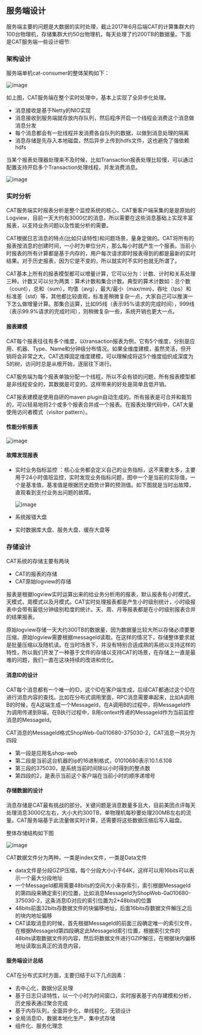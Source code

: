 ## 服务端设计

服务端主要的问题是大数据的实时处理，截止2017年6月后端CAT的计算集群大约100台物理机，存储集群大约50台物理机，每天处理了约200TB的数据量。下面是CAT服务端一些设计细节:

### 架构设计

服务端单机cat-consumer的整体架构如下：

![image](../../resources/ch4-design/server01.png)

如上图，CAT服务端在整个实时处理中，基本上实现了全异步化处理。

- 消息接收是基于Netty的NIO实现
- 消息接收到服务端就存放内存队列，然后程序开启一个线程会消费这个消息做消息分发
- 每个消息都会有一批线程并发消费各自队列的数据，以做到消息处理的隔离
- 消息存储是先存入本地磁盘，然后异步上传到hdfs文件，这也避免了强依赖hdfs

当某个报表处理器处理来不及时候，比如Transaction报表处理比较慢，可以通过配置支持开启多个Transaction处理线程，并发消费消息。

![image](../../resources/ch4-design/server02.png)

### 实时分析

CAT服务端实时报表分析是整个监控系统的核心，CAT重客户端采集的是是原始的Logview，目前一天大约有3000亿的消息，所以需要在这些消息基础上实现丰富报表，以支持业务问题以及性能分析的需要。

CAT根据日志消息的特点(比如只读特性)和问题场景，量身定做的。CAT将所有的报表按消息的创建时间，一小时为单位分片，那么每小时就产生一个报表。当前小时报表的所有计算都是基于内存的，用户每次请求即时报表得到的都是最新的实时结果。对于历史报表，因为它是不变的，所以就实时不实时也就无所谓了。

CAT基本上所有的报表模型都可以增量计算，它可以分为：计数、计时和关系处理三种。计数又可以分为两类：算术计数和集合计数。典型的算术计数如：总个数（count），总和（sum），均值（avg），最大/最小（max/min)，吞吐（tps）和标准差（std）等，其他都比较直观，标准差稍微复杂一点，大家自己可以推演一下怎么做增量计算。那集合运算，比如95线（表示95%请求的完成时间），999线（表示99.9%请求的完成时间），则稍微复杂一些，系统开销也更大一点。

#### 报表建模

CAT每个报表往往有多个维度，以transaction报表为例，它有5个维度，分别是应用、机器、Type、Name和分钟级分布情况。如果全维度建模，虽然灵活，但开销将会非常之大。CAT选择固定维度建模，可以理解成将这5个维度组织成深度为5的树，访问时总是从根开始，逐层往下进行。

CAT服务端为每个报表单独分配一个线程，所以不会有锁的问题，所有报表模型都是非线程安全的，其数据是可变的。这样带来的好处是简单且低开销。

CAT报表建模是使用自研的maven plugin自动生成的。所有报表是可合并和裁剪的，可以轻易地将2个或多个报表合并成一个报表。在报表处理代码中，CAT大量使用访问者模式（visitor pattern）。

#### 性能分析报表

  ![image](../../resources/ch4-design/server03.png)
  
#### 故障发现报表

- 实时业务指标监控 ：核心业务都会定义自己的业务指标，这不需要太多，主要用于24小时值班监控，实时发现业务指标问题，图中一个是当前的实际值，一个是基准值，基准值是根据历史趋势计算的预测值。如下图就是当时出故障，直观看到支付业务出问题的故障。
 
  ![image](../../resources/ch4-design/server04.png)
  
- 系统报错大盘
- 实时数据库大盘、服务大盘、缓存大盘等

### 存储设计
CAT系统的存储主要有两块

- CAT的报表的存储
- CAT原始logview的存储

报表是根据logview实时运算出来的给业务分析用的报表，默认报表有小时模式，天模式，周模式以及月模式。CAT实时处理报表都是产生小时级别统计，小时级报表中会带有最低分钟级别粒度的统计。天、周、月等报表都是在小时级别报表合并的结果报表。

原始logview存储一天大约300TB的数据量，因为数据量比较大所以存储必须要要压缩，原始logview需要根据messageId读取。在这样的情况下，存储整体要求就是批量压缩以及随机读。在当时场景下，并没有特别合适成熟的系统以支持这样的特性，所以我们开发了一种基于文件的存储以支持CAT的场景，在存储上一直是最难的问题，我们一直在这块持续的改进和优化。

#### 消息ID的设计
CAT每个消息都有一个唯一的ID，这个ID在客户端生成，后续CAT都通过这个ID在进行消息内容的查找。比如在分布式调用里面，RPC消息需要串起来，比如A调用B的时候，在A这端生成一个MessageId，在A调用B的过程中，将MessageId作为调用传递到B端，在B执行过程中，B用context传递的MessageId作为当前监控消息的MessageId。

CAT消息的MessageId格式ShopWeb-0a010680-375030-2，CAT消息一共分为四段

- 第一段是应用名shop-web
- 第二段是当前这台机器的ip的16进制格式，01010680表示10.1.6.108
- 第三段的375030，是系统当前时间除以小时得到的整点数
- 第四段的2，是表示当前这个客户端在当前小时的顺序递增号


#### 存储数据的设计

消息存储是CAT最有挑战的部分。关键问题是消息数量多且大，目前美团点评每天处理消息3000亿左右，大小大约300TB，单物理机每秒要处理200MB左右的流量。CAT服务端基于此流量做实时计算，还需要将这些数据压缩后写入磁盘。

整体存储结构如下图
  
 ![image](../../resources/ch4-design/server05.png)
 
CAT数据文件分为两种，一类是index文件，一类是Data文件

- data文件是分段GZIP压缩，每个分段大小小于64K，这样可以用16bits可以表示一个最大分段地址
- 一个MessageId都用需要48bits的空间大小来存索引，索引根据MessageId的第四段来确定索引的位置，比如消息MessageId为ShopWeb-0a010680-375030-2，这条消息ID对应的索引位置为2*48bits的位置
- 48bits前面32bits存数据文件的块偏移地址，后面16bits存数据文件解压之后的块内地址偏移
- CAT读取消息的时候，首先根据MessageId的前面三段确定唯一的索引文件，在根据MessageId第四段确定此MessageId索引位置，根据索引文件的48bits读取数据文件的内容，然后将数据文件进行GZIP解压，在根据块内偏移地址读取出真正的消息内容，

#### 服务端设计总结

CAT在分布式实时方面，主要归结于以下几点因素：

- 去中心化，数据分区处理
- 基于日志只读特性，以一个小时为时间窗口，实时报表基于内存建模和分析，历史报表通过聚合完成
- 基于内存队列，全面异步化，单线程化，无锁设计
- 全局消息ID，数据本地化生产，集中式存储
- 组件化、服务化理念